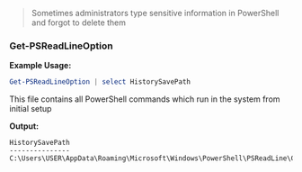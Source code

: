 >Sometimes administrators type sensitive information in PowerShell and forgot to delete them

### Get-PSReadLineOption

**Example Usage:**

``` Powershell
Get-PSReadLineOption | select HistorySavePath
```

This file contains all PowerShell commands which run in the system from initial setup

**Output:**

``` Output
HistorySavePath
---------------
C:\Users\USER\AppData\Roaming\Microsoft\Windows\PowerShell\PSReadLine\ConsoleHost_history.txt
```

